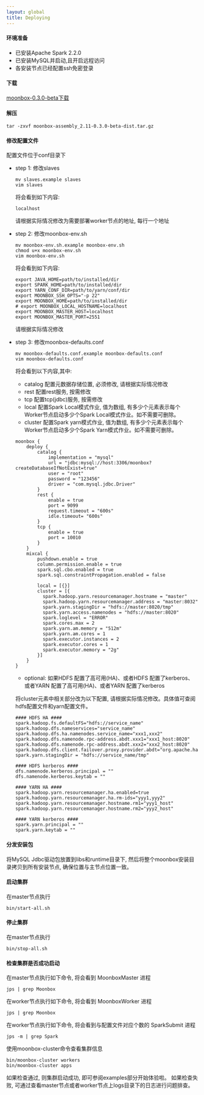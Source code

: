 ```yaml
---
layout: global
title: Deploying
---
```


#### 环境准备

- 已安装Apache Spark 2.2.0
- 已安装MySQL并启动,且开启远程访问
- 各安装节点已经配置ssh免密登录

#### 下载
[moonbox-0.3.0-beta下载](https://github.com/edp963/moonbox/releases/tag/0.3.0-beta)

#### 解压

```
tar -zxvf moonbox-assembly_2.11-0.3.0-beta-dist.tar.gz
```

#### 修改配置文件
配置文件位于conf目录下
- step 1: 修改slaves

    ```
    mv slaves.example slaves
    vim slaves
    ```
    将会看到如下内容:
    ```
    localhost
    ```
    请根据实际情况修改为需要部署worker节点的地址, 每行一个地址

- step 2: 修改moonbox-env.sh
    ```
    mv moonbox-env.sh.example moonbox-env.sh
    chmod u+x moonbox-env.sh
    vim moonbox-env.sh
    ```
    将会看到如下内容:
    ```
    export JAVA_HOME=path/to/installed/dir
    export SPARK_HOME=path/to/installed/dir
    export YARN_CONF_DIR=path/to/yarn/conf/dir
    export MOONBOX_SSH_OPTS="-p 22"
    export MOONBOX_HOME=path/to/installed/dir
    # export MOONBOX_LOCAL_HOSTNAME=localhost
    export MOONBOX_MASTER_HOST=localhost
    export MOONBOX_MASTER_PORT=2551
    ```
    请根据实际情况修改

- step 3: 修改moonbox-defaults.conf
    ```
    mv moonbox-defaults.conf.example moonbox-defaults.conf
    vim moonbox-defaults.conf
    ```
    将会看到以下内容,其中:
    - catalog 配置元数据存储位置, 必须修改, 请根据实际情况修改
    - rest 配置rest服务, 按需修改
    - tcp 配置tcp(jdbc)服务, 按需修改
    - local 配置Spark Local模式作业, 值为数组, 有多少个元素表示每个Worker节点启动多少个Spark Local模式作业。如不需要可删除。
    - cluster 配置Spark yarn模式作业, 值为数组, 有多少个元素表示每个Worker节点启动多少个Spark Yarn模式作业。如不需要可删除。
    ```
    moonbox {
        deploy {
            catalog {
                implementation = "mysql"
                url = "jdbc:mysql://host:3306/moonbox?createDatabaseIfNotExist=true"
                user = "root"
                password = "123456"
                driver = "com.mysql.jdbc.Driver"
            }
            rest {
                enable = true
                port = 9099
                request.timeout = "600s"
                idle.timeout= "600s"
            }
            tcp {
                enable = true
                port = 10010
            }
        }
        mixcal {
            pushdown.enable = true
            column.permission.enable = true
            spark.sql.cbo.enabled = true
            spark.sql.constraintPropagation.enabled = false

            local = [{}]
            cluster = [{
              spark.hadoop.yarn.resourcemanager.hostname = "master"
              spark.hadoop.yarn.resourcemanager.address = "master:8032"
              spark.yarn.stagingDir = "hdfs://master:8020/tmp"
              spark.yarn.access.namenodes = "hdfs://master:8020"
              spark.loglevel = "ERROR"
              spark.cores.max = 2
              spark.yarn.am.memory = "512m"
              spark.yarn.am.cores = 1
              spark.executor.instances = 2
              spark.executor.cores = 1
              spark.executor.memory = "2g"
            }]
        }
    }
    ```
    - optional: 如果HDFS 配置了高可用(HA)、或者HDFS 配置了kerberos、或者YARN 配置了高可用(HA)、或者YARN 配置了kerberos

    将cluster元素中相关部分改为以下配置, 请根据实际情况修改。具体值可查阅hdfs配置文件和yarn配置文件。
    ```
    #### HDFS HA ####
    spark.hadoop.fs.defaultFS="hdfs://service_name"
    spark.hadoop.dfs.nameservices="service_name"
    spark.hadoop.dfs.ha.namenodes.service_name="xxx1,xxx2"
    spark.hadoop.dfs.namenode.rpc-address.abdt.xxx1="xxx1_host:8020"
    spark.hadoop.dfs.namenode.rpc-address.abdt.xxx2="xxx2_host:8020"
    spark.hadoop.dfs.client.failover.proxy.provider.abdt="org.apache.hadoop.hdfs.server.namenode.ha.ConfiguredFailoverProxyProvider"
    spark.yarn.stagingDir = "hdfs://service_name/tmp"
    ```
    ```
    #### HDFS kerberos ####
    dfs.namenode.kerberos.principal = ""
    dfs.namenode.kerberos.keytab = ""
    ```
    ```
    #### YARN HA ####
    spark.hadoop.yarn.resourcemanager.ha.enabled=true
    spark.hadoop.yarn.resourcemanager.ha.rm-ids="yyy1,yyy2"
    spark.hadoop.yarn.resourcemanager.hostname.rm1="yyy1_host"
    spark.hadoop.yarn.resourcemanager.hostname.rm2="yyy2_host"
    ```
    ```
    #### YARN kerberos ####
    spark.yarn.principal = ""
    spark.yarn.keytab = ""
    ```

#### 分发安装包
   将MySQL Jdbc驱动包放置到libs和runtime目录下, 然后将整个moonbox安装目录拷贝到所有安装节点, 确保位置与主节点位置一致。

#### 启动集群
   在master节点执行
   ```
   bin/start-all.sh
   ```
#### 停止集群
   在master节点执行
   ```
   bin/stop-all.sh
   ```

#### 检查集群是否成功启动
   在master节点执行如下命令, 将会看到 MoonboxMaster 进程
   ```
   jps | grep Moonbox
   ````
   在worker节点执行如下命令, 将会看到 MoonboxWorker 进程
   ```
   jps | grep Moonbox
   ```
   在worker节点执行如下命令, 将会看到与配置文件对应个数的 SparkSubmit 进程
   ```
   jps -m | grep Spark
   ```
   使用moonbox-cluster命令查看集群信息
   ```
   bin/moonbox-cluster workers
   bin/moonbox-cluster apps
   ```
   如果检查通过, 则集群启动成功, 即可参阅examples部分开始体验啦。
   如果检查失败, 可通过查看master节点或者worker节点上logs目录下的日志进行问题排查。


